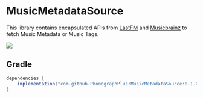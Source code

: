 # MusicMetadataSource

This library contains encapsulated APIs from [LastFM](https://www.last.fm/) and [Musicbrainz](https://musicbrainz.org/) to fetch Music Metadata or Music Tags.

[![](https://jitpack.io/v/PhonographPlus/MusicMetadataSource.svg)](https://jitpack.io/#PhonographPlus/MusicMetadataSource)

## Gradle

```groovy
dependencies {
    implementation("com.github.PhonographPlus:MusicMetadataSource:0.1.0")
}
```
